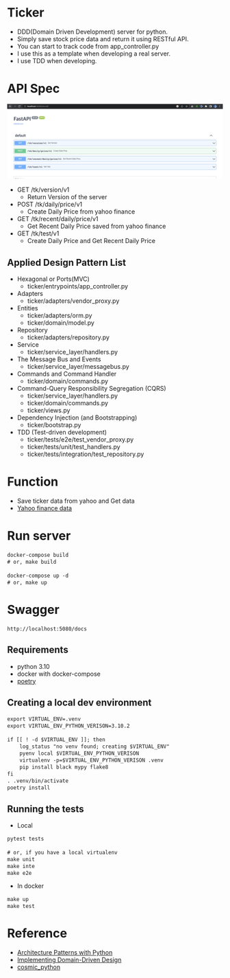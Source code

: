# Ticker
- DDD(Domain Driven Development) server for python.
- Simply save stock price data and return it using RESTful API.
- You can start to track code from app_controller.py
- I use this as a template when developing a real server.
- I use TDD when developing.

# API Spec
![Swagger](img/swagger.png)
- GET /tk/version/v1
    - Return Version of the server
- POST /tk/daily/price/v1
    - Create Daily Price from yahoo finance
- GET /tk/recent/daily/price/v1
    - Get Recent Daily Price saved from yahoo finance
- GET /tk/test/v1
    - Create Daily Price and Get Recent Daily Price

## Applied Design Pattern List
- Hexagonal or Ports(MVC)
    - ticker/entrypoints/app_controller.py
- Adapters
    - ticker/adapters/vendor_proxy.py
- Entities
    - ticker/adapters/orm.py
    - ticker/domain/model.py
- Repository
    - ticker/adapters/repository.py
- Service
    - ticker/service_layer/handlers.py
- The Message Bus and Events
    - ticker/service_layer/messagebus.py
- Commands and Command Handler
    - ticker/domain/commands.py
- Command-Query Responsibility Segregation (CQRS)
    - ticker/service_layer/handlers.py
    - ticker/domain/commands.py
    - ticker/views.py
- Dependency Injection (and Bootstrapping)
    - ticker/bootstrap.py
- TDD (Test-driven development)
    - ticker/tests/e2e/test_vendor_proxy.py
    - ticker/tests/unit/test_handlers.py
    - ticker/tests/integration/test_repository.py

# Function
- Save ticker data from yahoo and Get data
- [Yahoo finance data](https://query1.finance.yahoo.com/v8/finance/chart/005930.KS?interval=1d&range=5d)

# Run server
```shell
docker-compose build
# or, make build

docker-compose up -d
# or, make up
```

# Swagger
```
http://localhost:5080/docs
```

## Requirements
* python 3.10
* docker with docker-compose
* [poetry](https://python-poetry.org/docs/)

## Creating a local dev environment
```shell
export VIRTUAL_ENV=.venv
export VIRTUAL_ENV_PYTHON_VERISON=3.10.2

if [[ ! -d $VIRTUAL_ENV ]]; then
    log_status "no venv found; creating $VIRTUAL_ENV"
    pyenv local $VIRTUAL_ENV_PYTHON_VERISON
    virtualenv -p=$VIRTUAL_ENV_PYTHON_VERISON .venv
    pip install black mypy flake8
fi
. .venv/bin/activate
poetry install
```

## Running the tests
- Local
```shell
pytest tests

# or, if you have a local virtualenv
make unit
make inte
make e2e
```
- In docker
```shell
make up
make test

```

# Reference
- [Architecture Patterns with Python](https://www.cosmicpython.com/book/preface.html)
- [Implementing Domain-Driven Design](https://www.amazon.com/Implementing-Domain-Driven-Design-Vaughn-Vernon/dp/0321834577)
- [cosmic_python](https://www.cosmicpython.com/)
